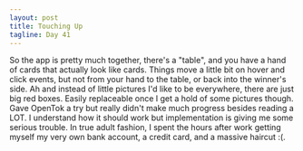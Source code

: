 ```yaml
---
layout: post
title: Touching Up
tagline: Day 41
---
```


So the app is pretty much together, there's a "table", and you have a hand of cards that actually look like cards. Things move a little bit on hover and click events, but not from your hand to the table, or back into the winner's side. Ah and instead of little pictures I'd like to be everywhere, there are just big red boxes. Easily replaceable once I get a hold of some pictures though. Gave OpenTok a try but really didn't make much progress besides reading a LOT. I understand how it should work but implementation is giving me some serious trouble. In true adult fashion, I spent the hours after work getting myself my very own bank account, a credit card, and a massive haircut :(.